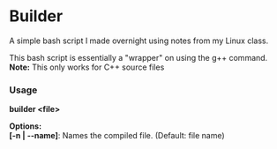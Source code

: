 # Builder
A simple bash script I made overnight using notes from my Linux class.

This bash script is essentially a "wrapper" on using the g++ command.  
**Note:** This only works for C++ source files

### Usage
**builder \<file>**  

**Options:**  
**[-n | --name]**: Names the compiled file. (Default: file name)